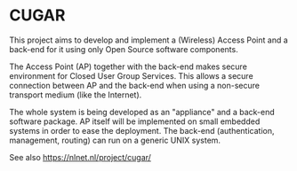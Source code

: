 # CUGAR

This project aims to develop and implement a (Wireless) Access Point and a back-end for it using only Open Source software components.

The Access Point (AP) together with the back-end makes secure environment for Closed User Group Services. This allows a secure connection between AP and the back-end when using a non-secure transport medium (like the Internet).

The whole system is being developed as an "appliance" and a back-end software package. AP itself will be implemented on small embedded systems in order to ease the deployment. The back-end (authentication, management, routing) can run on a generic UNIX system.

See also https://nlnet.nl/project/cugar/

